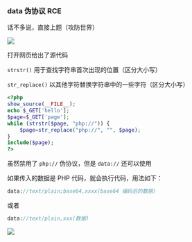 ### data 伪协议 RCE

话不多说，直接上题（攻防世界）

![](https://pic1.imgdb.cn/item/6808c71f58cb8da5c8c67481.png)

打开网页给出了源代码

`strstr()` 用于查找字符串首次出现的位置（区分大小写）

`str_replace()` 以其他字符替换字符串中的一些字符（区分大小写）

```php
<?php
show_source(__FILE__);
echo $_GET['hello'];
$page=$_GET['page'];
while (strstr($page, "php://")) {
    $page=str_replace("php://", "", $page);
}
include($page);
?>
```

虽然禁用了 `php://` 伪协议，但是 `data://` 还可以使用

如果传入的数据是 PHP 代码，就会执行代码，用法如下：

```php
data://text/plain;base64,xxxx(base64 编码后的数据)
```

或者

```php
data://text/plain,xxx(数据)
```

![](https://pic1.imgdb.cn/item/6808cbee58cb8da5c8c681d5.png)
